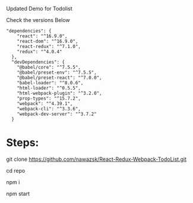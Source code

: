 Updated Demo for Todolist 

Check the versions Below

```
"dependencies": {
    "react": "^16.9.0",
    "react-dom": "^16.9.0",
    "react-redux": "^7.1.0",
    "redux": "^4.0.4"
  },
  "devDependencies": {
    "@babel/core": "^7.5.5",
    "@babel/preset-env": "^7.5.5",
    "@babel/preset-react": "^7.0.0",
    "babel-loader": "^8.0.6",
    "html-loader": "^0.5.5",
    "html-webpack-plugin": "^3.2.0",
    "prop-types": "^15.7.2",
    "webpack": "^4.39.1",
    "webpack-cli": "^3.3.6",
    "webpack-dev-server": "^3.7.2"
  }

```

# Steps:

git clone https://github.com/nawazsk/React-Redux-Webpack-TodoList.git

cd repo

npm i

npm start
    
